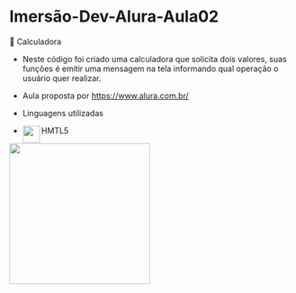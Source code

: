 # Imersão-Dev-Alura-Aula02

🔢 Calculadora

* Neste código foi criado uma calculadora que solicita dois valores, suas funções é emitir uma mensagem na tela informando qual operação o usuário quer realizar.

* Aula proposta por https://www.alura.com.br/
* Linguagens utilizadas  
* <img align="left" src="https://cdn.icon-icons.com/icons2/844/PNG/512/HTML5_icon-icons.com_67090.png" width="30"/>HMTL5 
<img align="left" src="https://i.postimg.cc/c6GSYhxc/calc-img.png" width="250"/>
